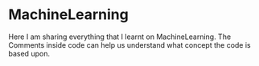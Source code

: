 # MachineLearning
Here I am sharing everything that I learnt on MachineLearning.
The Comments inside code can help us understand what concept the code is based upon.
